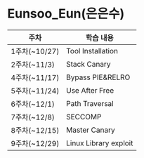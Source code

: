 # Eunsoo_Eun(은은수)



| 주차          | 학습 내용                 |
| ----------- | --------------------- |
| 1주차(~10/27) | Tool Installation     |
| 2주차(~11/3)  | Stack Canary          |
| 4주차(~11/17) | Bypass PIE&RELRO      |
| 5주차(~11/24) | Use After Free        |
| 6주차(~12/1) | Path Traversal        |
| 7주차(~12/8)  | SECCOMP               |
| 8주차(~12/15)  | Master Canary         |
| 9주차(~12/29) | Linux Library exploit |
